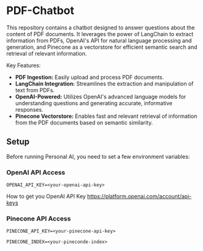 # PDF-Chatbot

This repository contains a chatbot designed to answer questions about the content of PDF documents. It leverages the power of LangChain to extract information from PDFs, OpenAI's API for natural language processing and generation, and Pinecone as a vectorstore for efficient semantic search and retrieval of relevant information.

Key Features:

* **PDF Ingestion:** Easily upload and process PDF documents.
* **LangChain Integration:** Streamlines the extraction and manipulation of text from PDFs.
* **OpenAI-Powered:** Utilizes OpenAI's advanced language models for understanding questions and generating accurate, informative responses.
* **Pinecone Vectorstore:** Enables fast and relevant retrieval of information from the PDF documents based on semantic similarity.

## Setup
Before running Personal AI, you need to set a few environment variables:

### OpenAI API Access
```
OPENAI_API_KEY=<your-openai-api-key>
```
How to get you OpenAI API Key https://platform.openai.com/account/api-keys

### Pinecone API Access
```
PINECONE_API_KEY=<your-pinecone-api-key>
```
```
PINECONE_INDEX=<your-pineconde-index>
```
